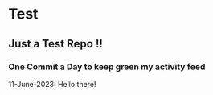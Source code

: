 # Test
## Just a Test Repo !!
### One Commit a Day to keep green my activity feed 

11-June-2023: Hello there!


